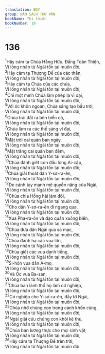 ```yaml
---
translation: BDY
group: NĂM SÁCH THƠ VĂN
bookName: Thi thiên 
bookNumber: 19
---
```


<div class="title"><h1>136</h1></div>
<span class="verse thi_136_1"><sup>1</sup>Hãy cảm tạ Chúa Hằng Hữu, Đấng Toàn Thiện,<br/>Vì lòng nhân từ Ngài tồn tại muôn đời;<br/></span>
<span class="verse thi_136_2"><sup>2</sup>Hãy cảm tạ Thượng Đế của các thần,<br/>Vì lòng nhân từ Ngài tồn tại muôn đời;<br/></span>
<span class="verse thi_136_3"><sup>3</sup>Hãy cảm tạ Chúa của các chúa,<br/>Vì lòng nhân từ Ngài tồn tại muôn đời;<br/></span>
<span class="verse thi_136_4"><sup>4</sup>Chỉ một mình Chúa làm phép lạ vĩ đại,<br/>Vì lòng nhân từ Ngài tồn tại muôn đời;<br/></span>
<span class="verse thi_136_5"><sup>5</sup>Với óc khôn ngoan, Chúa sáng tạo bầu trời,<br/>Vì lòng nhân từ Ngài tồn tại muôn đời;<br/></span>
<span class="verse thi_136_6"><sup>6</sup>Chúa trải đất ra bên biển cả,<br/>Vì lòng nhân từ Ngài tồn tại muôn đời;<br/></span>
<span class="verse thi_136_7"><sup>7</sup>Chúa làm ra các thể sáng vĩ đại,<br/>Vì lòng nhân từ Ngài tồn tại muôn đời;<br/></span>
<span class="verse thi_136_8"><sup>8</sup>Mặt trời cai quản ban ngày,<br/>Vì lòng nhân từ Ngài tồn tại muôn đời;<br/></span>
<span class="verse thi_136_9"><sup>9</sup>Mặt trăng cai quản ban đêm,<br/>Vì lòng nhân từ Ngài tồn tại muôn đời;<br/></span>
<span class="verse thi_136_10"><sup>10</sup>Chúa đánh giết con đầu lòng Ai-cập,<br/>Vì lòng nhân từ Ngài tồn tại muôn đời;<br/></span>
<span class="verse thi_136_11"><sup>11</sup>Chúa giải thoát dân Y-sơ-ra-ên,<br/>Vì lòng nhân từ Ngài tồn tại muôn đời;<br/></span>
<span class="verse thi_136_12"><sup>12</sup>Do cánh tay mạnh mẽ quyền năng của Ngài,<br/>Vì lòng nhân từ Ngài tồn tại muôn đòi; <br/></span>
<span class="verse thi_136_13"><sup>13</sup>Chúa chia Hồng hải làm đôi,<br/>Vì lòng nhân từ Ngài tồn tại muôn đời; <br/></span>
<span class="verse thi_136_14"><sup>14</sup>Cho dân Y-sơ-ra-ên đi ngang qua,<br/>Vì lòng nhân từ Ngài tồn tại muôn đời;<br/></span>
<span class="verse thi_136_15"><sup>15</sup>Xua Pha-ra-ôn và đạo quân xuống biển,<br/>Vì lòng nhân từ Ngài tồn tại muôn đời;<br/></span>
<span class="verse thi_136_16"><sup>16</sup>Chúa đưa dân Ngài qua sa mạc,<br/>Vì lòng nhân từ Ngài tồn tại muôn đời;<br/></span>
<span class="verse thi_136_17"><sup>17</sup>Chúa đánh hạ các vua lớn,<br/>Vì lòng nhân từ Ngài tồn tại muôn đời; <br/></span>
<span class="verse thi_136_18"><sup>18</sup>Chúa giết các vua danh tiếng,<br/>Vì lòng nhân từ Ngài tồn tại muôn đời; <br/></span>
<span class="verse thi_136_19"><sup>19</sup>Si-hôn vua dân A-mo,<br/>Vì lòng nhân từ Ngài tồn tại muôn đời;<br/></span>
<span class="verse thi_136_20"><sup>20</sup>Và Óc vua Ba-san,<br/>Vì lòng nhân từ Ngài tồn tại muôn đời; <br/></span>
<span class="verse thi_136_21"><sup>21</sup>Chúa ban lãnh thổ họ làm cơ nghiệp,<br/>Vì lòng nhân từ Ngài tồn tại muôn đời;<br/></span>
<span class="verse thi_136_22"><sup>22</sup>Cơ nghiệp cho Y-sơ-ra-ên, đầy tớ Ngài,<br/>Vì lòng nhân từ Ngài tồn tại muôn đời; <br/></span>
<span class="verse thi_136_23"><sup>23</sup>Chúa nhớ chúng con trong cảnh khốn cùng,<br/>Vì lòng nhân từ Ngài tồn tại muôn đời; <br/></span>
<span class="verse thi_136_24"><sup>24</sup>Ngài giải cứu chúng con khỏi kẻ thù,<br/>Vì lòng nhân từ Ngài tồn tại muôn đời; <br/></span>
<span class="verse thi_136_25"><sup>25</sup>Chúa ban lương thực cho mọi sinh vật,<br/>Vì lòng nhân từ Ngài tồn tại muôn đời;<br/></span>
<span class="verse thi_136_26"><sup>26</sup>Hãy cảm tạ Thượng Đế trên trời,<br/>Vì lòng nhân từ Ngài tồn tại muôn đời.</span>
